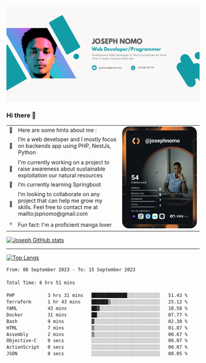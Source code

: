 ![Banner of my profile!](/Joseph_NOMO_NEW.png "Banner")

### Hi there 👋

<!--- | --  | 👋  | Here are some hints about me :                                                                                                 | <td rowspan=6><img src="/devcard.svg" width="400" alt="Joseph NOMO's Dev Card"/></td> |
| --- | --- | ------------------------------------------------------------------------------------------------------------------------------ | ------------------------------------------------------------------------------------- |
| --  | 🔭  | I’m a web developer and I mostly focus on backends app using PHP, NestJs, Python                                               |
| --  | 🦁  | I'm currently working on a project to raise awareness about sustainable exploitation our natural resources                     |
| --  | 🌱  | I’m currently learning Springboot                                                                                              |
| --  | 👯  | I’m looking to collaborate on any project that can help me grow my skills. Feel free to contact me at mailto:jspnomo@gmail.com |
| --  | ⚡  | Fun fact: I'm a proficient manga lover                                                                                         |
--->

<table>
    <tr>
        <td width="1%">👋</td>
        <td width="55%">Here are some hints about me :</td>
        <td rowspan=6 width="44%"><img src="/devcard.svg" width="400" alt="Joseph NOMO's Dev Card"/></td>
    </tr>
    <tr>
        <td>🔭</td>
        <td>I’m a web developer and I mostly focus on backends app using PHP, NestJs, Python</td>
    </tr>
    <tr>
        <td>🦁</td>
        <td>I'm currently working on a project to raise awareness about sustainable exploitation our natural resources</td>
    </tr>
    <tr>
        <td>🌱</td>
        <td>I’m currently learning Springboot</td>
    </tr>
    <tr>
        <td>👯</td>
        <td>I’m looking to collaborate on any project that can help me grow my skills. Feel free to contact me at mailto:jspnomo@gmail.com</td>
    </tr>
    <tr>
        <td>⚡</td>
        <td>Fun fact: I'm a proficient manga lover</td>
    </tr>

</table>

[![Joseph GitHub stats](https://github-readme-stats-seven-sigma-53.vercel.app/api?username=Jspascal)](https://github.com/Jspascal/github-readme-stats)

---

[![Top Langs](https://github-readme-stats-seven-sigma-53.vercel.app/api/top-langs/?username=Jspascal&layout=compact)](https://github.com/Jspascal/github-readme-stats)

<!--START_SECTION:waka-->

```txt
From: 08 September 2023 - To: 15 September 2023

Total Time: 6 hrs 51 mins

PHP            3 hrs 31 mins   █████████████░░░░░░░░░░░░   51.43 %
Terraform      1 hr 43 mins    ██████▒░░░░░░░░░░░░░░░░░░   25.12 %
YAML           43 mins         ██▓░░░░░░░░░░░░░░░░░░░░░░   10.58 %
Docker         31 mins         ██░░░░░░░░░░░░░░░░░░░░░░░   07.77 %
Bash           9 mins          ▓░░░░░░░░░░░░░░░░░░░░░░░░   02.30 %
HTML           7 mins          ▒░░░░░░░░░░░░░░░░░░░░░░░░   01.87 %
Assembly       2 mins          ▒░░░░░░░░░░░░░░░░░░░░░░░░   00.67 %
Objective-C    0 secs          ░░░░░░░░░░░░░░░░░░░░░░░░░   00.07 %
ActionScript   0 secs          ░░░░░░░░░░░░░░░░░░░░░░░░░   00.07 %
JSON           0 secs          ░░░░░░░░░░░░░░░░░░░░░░░░░   00.05 %
```

<!--END_SECTION:waka-->
